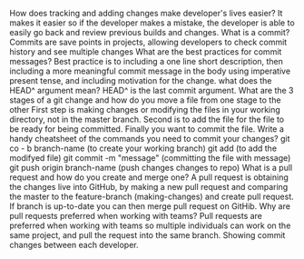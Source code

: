 How does tracking and adding changes make developer's lives easier?
  It makes it easier so if the developer makes a mistake, the developer is able to easily go back and review previous builds and changes.
What is a commit?
  Commits are save points in projects, allowing developers to check commit history and see multiple changes
What are the best practices for commit messages?
  Best practice is to including a one line short description, then including a more meaningful commit message in the body using imperative present tense, and including motivation for the change.
what does the HEAD^ argument mean?
  HEAD^ is the last commit argument.
What are the 3 stages of a git change and how do you move a file from one stage to the other
  First step is making changes or modifying the files in your working directory, not in the master branch. Second is to add the file for the file to be ready for being committed. Finally you want to commit the file.
Write a handy cheatsheet of the commands you need to commit your changes?
  git co - b branch-name (to create your working branch)
  git add (to add the modifyed file)
  git commit -m "message" (committing the file with message)
  git push origin branch-name (push changes changes to repo)
What is a pull request and how do you create and merge one?
  A pull request is obtaining the changes live into GitHub, by making a new pull request and comparing the master to the feature-branch (making-changes) and create pull request. If branch is up-to-date you can then merge pull request on GitHib.
Why are pull requests preferred when working with teams?
  Pull requests are preferred when working with teams so multiple individuals can work on the same project, and pull the request into the same branch. Showing commit changes between each developer.